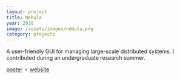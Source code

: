 ```yaml
---
layout: project
title: Nebula
year: 2010
image: /assets/images/nebula.png
category: projects
---
```

A user-friendly GUI for managing large-scale distributed systems.  I contributed during an undergraduate research summer.

[poster](/assets/files/nebula2010.pdf) &#9900; [website](http://gush.cs.williams.edu/trac/gush/wiki/NebulaPage)